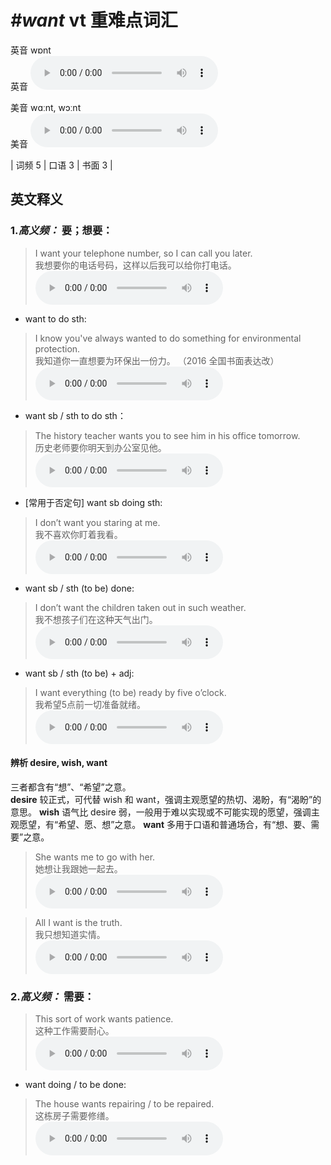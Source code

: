 # ***\#want*** vt  重难点词汇
英音 wɒnt  
英音
<audio src="./media/want-B.aac" controls="controls"></audio>

美音 wɑːnt, wɔːnt  
美音
<audio src="./media/want.aac" controls="controls"></audio>



| 词频 5 | 口语 3 | 书面 3 |  

英文释义
---
### 1.*高义频：* **要；想要：**  

 > I want your telephone number, so I can call you later.  
 > 我想要你的电话号码，这样以后我可以给你打电话。    
<audio src="./media/1-want.aac" controls="controls"></audio>

- want to do sth:

 > I know you've always wanted to do something for environmental protection.  
 > 我知道你一直想要为环保出一份力。  （2016 全国书面表达改）  
<audio src="./media/I know you've always wanted to do something for environmental protection2_AAC.aac" controls="controls"></audio>

- want sb / sth to do sth：

 > The history teacher wants you to see him in his office tomorrow.  
 > 历史老师要你明天到办公室见他。    
<audio src="./media/The history teacher wants you to see him in his office tomorrow2_AAC.aac" controls="controls"></audio>

- [常用于否定句] want sb doing sth:

 > I don’t want you staring at me.  
 > 我不喜欢你盯着我看。    
<audio src="./media/4-want.aac" controls="controls"></audio>

- want sb / sth (to be) done:

 > I don’t want the children taken out in such weather.  
 > 我不想孩子们在这种天气出门。    
<audio src="./media/5-want.aac" controls="controls"></audio>

- want sb / sth (to be) + adj:

 > I want everything (to be) ready by five o’clock.  
 > 我希望5点前一切准备就绪。    
<audio src="./media/6-want.aac" controls="controls"></audio>

#### 辨析 desire, wish, want
三者都含有“想”、“希望”之意。  
**desire** 较正式，可代替 wish 和 want，强调主观愿望的热切、渴盼，有“渴盼”的意思。
**wish** 语气比 desire 弱，一般用于难以实现或不可能实现的愿望，强调主观愿望，有“希望、愿、想”之意。
**want** 多用于口语和普通场合，有“想、要、需要”之意。
 > She wants me to go with her.   
 > 她想让我跟她一起去。    
<audio src="./media/desire-7.aac" controls="controls"></audio>

 > All I want is the truth.   
 > 我只想知道实情。    
<audio src="./media/desire-8.aac" controls="controls"></audio>


### 2.*高义频：* **需要：**  

 > This sort of work wants patience.  
 > 这种工作需要耐心。    
<audio src="./media/8-want.aac" controls="controls"></audio>

- want doing / to be done:

 > The house wants repairing / to be repaired.  
 > 这栋房子需要修缮。    
<audio src="./media/9-want.aac" controls="controls"></audio>


